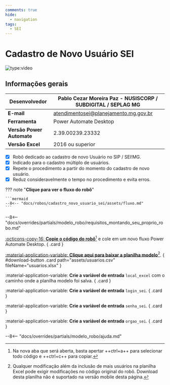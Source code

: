 ```yaml
---
comments: true
hide:
  - navigation
tags:
  - SEI
---
```


# Cadastro de Novo Usuário SEI

![type:video](https://www.youtube.com/embed/2fA7HXFZ7vs)

## Informações gerais

| **Desenvolvedor**| Pablo Cezar Moreira Paz - NUSISCORP / SUBDIGITAL / SEPLAG MG |
| ----------- | ------------------------------------ |
| **E-mail**       | atendimentosei@planejamento.mg.gov.br|
| **Ferramenta**    | Power Automate Desktop |
| **Versão Power Automate**    | 2.39.00239.23332 |
| **Versão Excel**    | 2016 ou superior |

- [x] Robô dedicado ao cadastro de novo Usuário no SIP / SEI!MG.
- [x] Indicado para o cadastro múltiplo de usuários.
- [x] Repete o procedimento a partir do momento do cadastro de novo usuário.
- [x] Reduz consideravelmente o tempo no procedimento e evita erros.

??? note "**Clique para ver o fluxo do robô**"

    ```mermaid
    --8<-- "docs/robos/cadastro_novo_usuario_sei/assets/fluxo.md"
    ```

--8<-- "docs/overrides/partials/modelo_robo/requisitos_montando_seu_proprio_robo.md"

<div class="grid" markdown>

[:octicons-copy-16: __Copie o código do robô__](https://raw.githubusercontent.com/automatiza-mg/biblioteca-de-robos/main/robos/site/cadastro_novo_usuario_sei.md)[^1] e cole em um novo fluxo Power Automate Desktop.
{ .card }

[:material-application-variable: __Clique aqui para baixar a planilha modelo__](javascript:void(0);)[^2].
{ #download-button .card path="assets/usuarios.csv" fileName="usuarios.xlsx" }

:material-application-variable: __Crie a variável de entrada__ `local_excel` com o caminho onde a planilha modelo foi salva.
{ .card }

:material-application-variable: __Crie a variável de entrada__ `login_sei`.
{ .card }

:material-application-variable: __Crie a variável de entrada__ `senha_sei`.
{ .card }

:material-application-variable: __Crie a variável de entrada__ `orgao_sei`.
{ .card }

</div>

--8<-- "docs/overrides/partials/modelo_robo/ajuda.md"

[^1]: Na nova aba que será aberta, basta apertar ++ctrl+a++ para selecionar todo código e ++ctrl+c++ para copiar.
[^2]: Qualquer modificação além da inclusão de mais usuários na planilha Excel pode exigir modificações no código original do robô. Download desta planilha não é suportado na versão mobile desta página.
